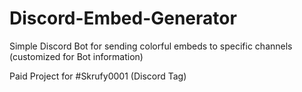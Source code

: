 # Discord-Embed-Generator
Simple Discord Bot for sending colorful embeds to specific channels (customized for Bot information)

Paid Project for #Skrufy0001 (Discord Tag)
